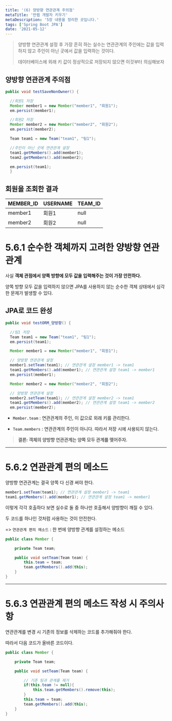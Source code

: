 ```yaml
---
title: '(6) 양방향 연관관계 주의점'
metaTitle: '만렙 개발자 키우기'
metaDescription: '5장 내용을 정리한 곳입니다.'
tags: ['Spring Boot JPA']
date: '2021-05-12'
---
```


> 양방향 연관관계 설정 후 가장 흔히 하는 실수는 연관관계의 주인에는 값을 입력하지 않고 주인이 아닌 곳에서 값을 입력하는 것이다.
>
> 데이터베이스에 외래 키 값이 정상적으로 저장되지 않으면 이것부터 의심해보자


## 양방향 연관관계 주의점

```java
public void testSaveNonOwner() {

  //회원1 저장
  Member member1 = new Member("member1", "회원1");
  em.persist(member1);

  //회원2 저장
  Member member2 = new Member("member2", "회원2");
  em.persist(member2);

  Team team1 = new Team("team1", "팀1");

  //주인이 아닌 곳에 연관관계 설정
  team1.getMembers().add(member1);
  team2.getMembers().add(member2);

  em.persist(team1);
  }
```

## 회원을 조회한 결과

| MEMBER_ID | USERNAME | TEAM_ID |
| --------- | -------- | ------- |
| member1   | 회원1  | null |
| member2   | 회원2  | null |


# 5.6.1 순수한 객체까지 고려한 양방향 연관관계

사실 **객체 관점에서 양쪽 방향에 모두 값을 입력해주는 것이 가장 안전하다.**

양쪽 방향 모두 값을 입력하지 않으면 JPA를 사용하지 않는 순수한 객체 상태에서 심각한 문제가 발생할 수 있다.

## JPA로 코드 완성

```java
public void testORM_양방향() {

  //팀1 저장
  Team team1 = new Team("team1", "팀1");
  em.persist(team1);

  Member member1 = new Member("member1", "회원1");

  // 양방향 연관관계 설정
  member1.setTeam(team1); // 연관관계 설정 member1 -> team1
  team1.getMembers().add(member1); // 연관관계 설정 team1 -> member1
  em.persist(member1);

  Member member2 = new Member("member2", "회원2");

  // 양방향 연관관계 설정
  member2.setTeam(team1); // 연관관계 설정 member2 -> team1
  team1.getMembers().add(member2); // 연관관계 설정 team1 -> member2
  em.persist(member2);
```

- `Member.team` : 연관관계의 주인, 이 값으로 외래 키를 관리한다.


- `Team.members` : 연관관계의 주인이 아니다. 따라서 저장 시에 사용되지 않는다.


> **결론: 객체의 양방향 연관관계는 양쪽 모두 관계를 맺어주자.**


<hr/>

# 5.6.2 연관관계 편의 메소드

양방향 연관관계는 결국 양쪽 다 신경 써야 한다.

```java
member1.setTeam(team1); // 연관관계 설정 member1 -> team1
team1.getMembers().add(member1); // 연관관계 설정 team1 -> member1
```

이렇게 각각 호출하다 보면 실수로 둘 중 하나만 호출해서 양방향이 깨질 수 있다.

두 코드를 하나인 것처럼 사용하는 것이 안전한다.

=> `연관관계 편의 메소드` : 한 번에 양방향 관계를 설정하는 메소드

```java
public class Member {

    private Team team;

    public void setTeam(Team team) {
        this.team = team;
        team.getMembers().add(this);
    }
}
```

<hr/>

# 5.6.3 연관관계 편의 메소드 작성 시 주의사항

연관관계를 변경 시 기존의 정보를 삭제하는 코드를 추가해줘야 한다.

따라서 다음 코드가 올바른 코드이다.

```java
public class Member {

    private Team team;

    public void setTeam(Team team) {

        // 기존 팀과 관계를 제거
        if(this.team != null){
            this.team.getMembers().remove(this);
        }
        this.team = team;
        team.getMembers().add(this);
    }
}
```
